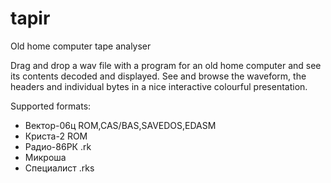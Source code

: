 # tapir
Old home computer tape analyser

Drag and drop a wav file with a program for an old home computer and see its contents decoded and displayed. 
See and browse the waveform, the headers and individual bytes in a nice interactive colourful presentation.

Supported formats:

  * Вектор-06ц ROM,CAS/BAS,SAVEDOS,EDASM
  * Криста-2 ROM
  * Радио-86РК .rk
  * Микроша
  * Специалист .rks
